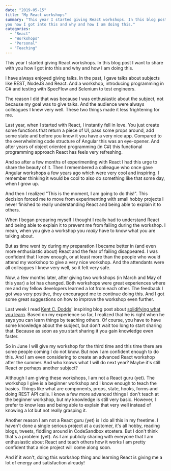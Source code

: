 ```yaml
---
date: "2019-05-15"
title: "My React workshops"
summary: "This year I started giving React workshops. In this blog post I want to share with
you how I got into this and why and how I am doing this."
categories:
  - "React"
  - "Workshops"
  - "Personal"
  - "Teaching"
---
```


This year I started giving React workshops. In this blog post I want to share with
you how I got into this and why and how I am doing this.

I have always enjoyed giving talks. In the past, I gave talks
about subjects like REST, NodeJS and React. And a workshop, introducing programming in C# and
testing with SpecFlow and Selenium to test engineers.

The reason I did that was because I was enthusiastic about the subject, not because my
goal was to give talks. And the audience were always colleagues I knew very well.
These two things made it less frightening for me.

Last year, when I started with React, I instantly fell in love. You just create some functions
that return a piece of UI, pass some props around, add some state and before you know it you have
a very nice app. Compared to the overwhelming code structure of Angular this was an eye-opener.
And after years of object oriented programming (in C#) this functional programming approach React
has feels very refreshing.

And so after a few months of experimenting with React I had this urge to share the beauty of it.
Then I remembered a colleague who once gave Angular workshops a few years ago which were very cool
and inspiring. I remember thinking it would be cool to also do something like that some day, when
I grow up.

And then I realized "This is the moment, I am going to do this!". This decision forced me to move from
experimenting with small hobby projects I never finished to really
understanding React and being able to explain it to others.

When I began preparing myself I thought I really had to understand React and being able to explain
it to prevent me from failing during the workshop. I mean, when you give a workshop you _really_ have
to know what you are talking about.

But as time went by during my preparation I became better in (and even more enthusiastic about)
React and the fear of failing disappeared. I was confident that I knew enough, or at least more than
the people who would attend my workshop to give a very nice workshop. And the attendants were all
colleagues I knew very well, so it felt very safe.

Now, a few months later, after giving two workshops (in March and May of this year) a lot has changed.
Both workshops were great experiences where me and my fellow developers learned a lot from each other.
The feedback I got was very positive, they encouraged me to continue doing this. And I got some great
suggestions on how to improve the workshop even further.

Last week I read [Kent C. Dodds]' inspiring blog post about [solidifying what you learn]. Based on my
experience so far, I realized that he is right when he says you can learn things by teaching others.
Of course, you have to have some knowledge about the subject, but don't wait too long to start sharing
that. Because as soon as you start sharing it you gain knowledge even faster.

So in June I will give my workshop for the third time and this time there are some people coming I do
not know. But now I am confident enough to do this. And I am even considering to create an advanced
React workshop after the summer. And who knows what I will do next year? Maybe it's still React or
perhaps another subject?

Although I am giving these workshops, I am not a React guru (yet). The workshop I give is a
beginner workshop and I know enough to teach the basics. Things like what are components, props, state,
hooks, forms and doing REST API calls. I know a few more advanced things I don't teach at the beginner
workshop, but my knowledge is still very basic. However, I prefer to know less and being able to explain
that very well instead of knowing a lot but not really grasping it.

Another reason I am not a React guru (yet) is I do all this in my freetime. I haven't done a single serious
project at a customer, it's all hobby, reading blogs, tweets, fiddling around in CodeSandbox etcetera. But
I don't think that's a problem (yet). As I am publicly sharing with everyone that I am enthusiastic about
React and teach others how it works I am pretty confident that a nice project will come along soon.

And if it won't, doing this workshop thing and learning React is giving me a lot of energy and satisfaction already!

[kent c. dodds]: https://twitter.com/kentcdodds
[solidifying what you learn]: https://kentcdodds.com/blog/solidifying-what-you-learn

